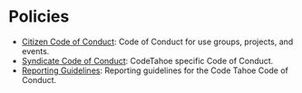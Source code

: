 Policies
========

* [Citizen Code of Conduct](citizen_code_of_conduct.md): Code of Conduct for use groups, projects, and events.
* [Syndicate Code of Conduct](syndicate_code_of_conduct.md): CodeTahoe specific Code of Conduct.
* [Reporting Guidelines](reporting_guidelines.md): Reporting guidelines for the Code Tahoe Code of Conduct.


